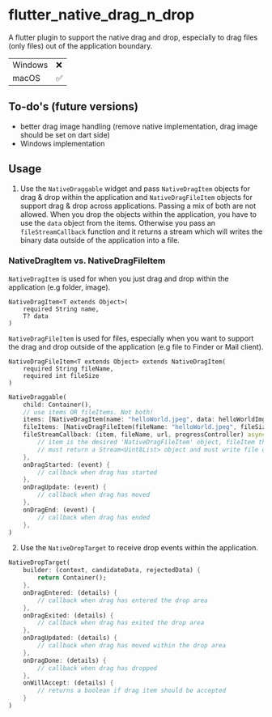 # flutter_native_drag_n_drop

A flutter plugin to support the native drag and drop, especially to drag files (only files) out of the application boundary.

|         |            |
|---------|------------|
| Windows | ❌          |
| macOS   | ✅          |

## To-do's (future versions)
- better drag image handling (remove native implementation, drag image should be set on dart side)
- Windows implementation

## Usage

1. Use the `NativeDraggable` widget and pass `NativeDragItem` objects for drag & drop within the application and `NativeDragFileItem` objects for support drag & drop across applications. Passing a mix of both are not allowed. When you drop the objects within the application, you have to use the `data` object from the items. Otherwise you pass an `fileStreamCallback` function and it returns a stream which will writes the binary data outside of the application into a file.

### NativeDragItem vs. NativeDragFileItem

`NativeDragItem` is used for when you just drag and drop within the application (e.g folder, image).
```
NativeDragItem<T extends Object>(
    required String name,
    T? data
)
```

`NativeDragFileItem` is used for files, especially when you want to support the drag and drop outside of the application (e.g file to Finder or Mail client).
```
NativeDragFileItem<T extends Object> extends NativeDragItem(
    required String fileName,
    required int fileSize
)
```

```dart
NativeDraggable(
    child: Container(),
    // use items OR fileItems. Not both!
    items: [NativeDragItem(name: "helloWorld.jpeg", data: helloWorldImg)],
    fileItems: [NativeDragFileItem(fileName: "helloWorld.jpeg", fileSize: 1024, data: helloWorldImg)],
    fileStreamCallback: (item, fileName, url, progressController) async* {
        // item is the desired 'NativeDragFileItem' object, fileItem the name of the file, url the location where the user dropped the item, progressController an object where you have to pass the current progress of the fileStream in bytes. The system use the progress to update the progress indicator in Finder
        // must return a Stream<Uint8List> object and must write file data into it
    },
    onDragStarted: (event) {
        // callback when drag has started
    },
    onDragUpdate: (event) {
        // callback when drag has moved
    },
    onDragEnd: (event) {
        // callback when drag has ended
    },
)
```

2. Use the `NativeDropTarget` to receive drop events within the application.

```dart
NativeDropTarget(
    builder: (context, candidateData, rejectedData) {
        return Container();
    },
    onDragEntered: (details) {  
        // callback when drag has entered the drop area
    },
    onDragExited: (details) {
        // callback when drag has exited the drop area
    },
    onDragUpdated: (details) {
        // callback when drag has moved within the drop area
    },
    onDragDone: (details) {
        // callback when drag has dropped
    },
    onWillAccept: (details) {
        // returns a boolean if drag item should be accepted
    }
)
```


